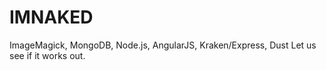 # IMNAKED
ImageMagick, MongoDB, Node.js, AngularJS, Kraken/Express, Dust Let us see if it works out. 
